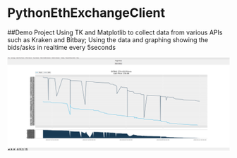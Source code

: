 # PythonEthExchangeClient

##Demo Project 
Using TK and Matplotlib to collect data from various APIs such as Kraken and Bitbay; Using the data and graphing showing the bids/asks in realtime every 5seconds


![ScreenShot](https://github.com/trew13690/PythonEthExchangeClient/blob/master/EthCoinManagerScreenShot.PNG)
